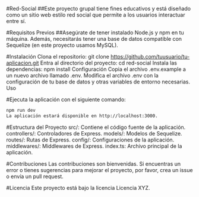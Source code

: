 #Red-Social
##Este proyecto grupal tiene fines educativos y está diseñado como un sitio web estilo red social que permite a los usuarios interactuar entre sí.

#Requisitos Previos
##Asegúrate de tener instalado Node.js y npm en tu máquina. Además, necesitarás tener una base de datos compatible con Sequelize (en este proyecto usamos MySQL).

#Instalación
Clona el repositorio: git clone https://github.com/tuusuario/tu-aplicacion.git
Entra al directorio del proyecto: cd red-social
Instala las dependencias: npm install
Configuración
Copia el archivo .env.example a un nuevo archivo llamado .env.
Modifica el archivo .env con la configuración de tu base de datos y otras variables de entorno necesarias.
Uso

#Ejecuta la aplicación con el siguiente comando:

```bash
npm run dev
La aplicación estará disponible en http://localhost:3000.
```

#Estructura del Proyecto
src/: Contiene el código fuente de la aplicación.
controllers/: Controladores de Express.
models/: Modelos de Sequelize.
routes/: Rutas de Express.
config/: Configuraciones de la aplicación.
middlewares/: Middlewares de Express.
index.ts: Archivo principal de la aplicación.

#Contribuciones
Las contribuciones son bienvenidas. Si encuentras un error o tienes sugerencias para mejorar el proyecto, por favor, crea un issue o envía un pull request.

#Licencia
Este proyecto está bajo la licencia Licencia XYZ.

